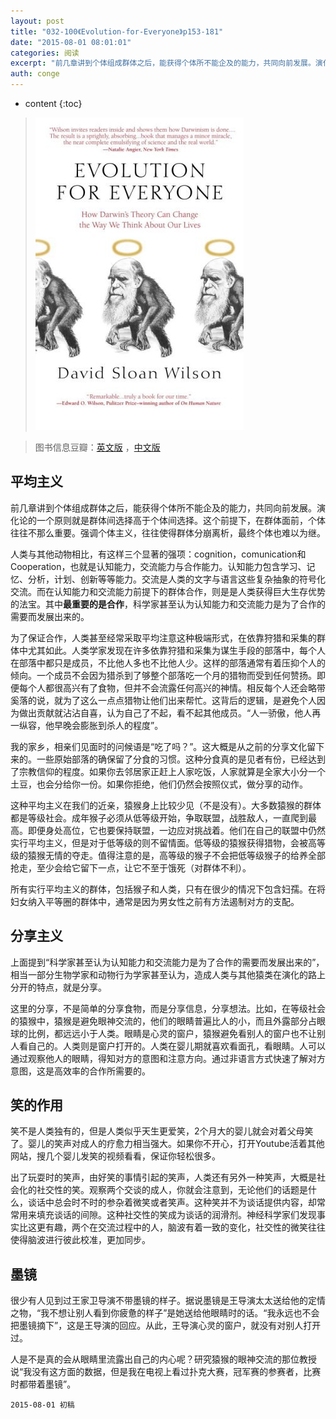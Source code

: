 ```yaml
---
layout: post
title: "032-100《Evolution-for-Everyone》p153-181"
date: "2015-08-01 08:01:01"
categories: 阅读
excerpt: "前几章讲到个体组成群体之后，能获得个体所不能企及的能力，共同向前发展。演化论的一个原则就是群体间选择高于个体间选择。这个前提下，在群体面前，个体往往不那么重要。强调个体主义，往往使得群体分崩离析，最终个体也难以为继..."
auth: conge
---
```

* content
{:toc}

>  ![Evolution for Everyone 封面](/assets/images/阅读/118382-82fb2ece17c628e9.jpg)

> 图书信息豆瓣：[英文版](http://book.douban.com/subject/2570988/) ，[中文版](http://book.douban.com/subject/10588813/)

## 平均主义

前几章讲到个体组成群体之后，能获得个体所不能企及的能力，共同向前发展。演化论的一个原则就是群体间选择高于个体间选择。这个前提下，在群体面前，个体往往不那么重要。强调个体主义，往往使得群体分崩离析，最终个体也难以为继。

人类与其他动物相比，有这样三个显著的强项：cognition，comunication和Cooperation，也就是认知能力，交流能力与合作能力。认知能力包含学习、记忆、分析，计划、创新等等能力。交流是人类的文字与语言这些复杂抽象的符号化交流。而在认知能力和交流能力前提下的群体合作，则是是人类获得巨大生存优势的法宝。其中**最重要的是合作**，科学家甚至认为认知能力和交流能力是为了合作的需要而发展出来的。

为了保证合作，人类甚至经常采取平均注意这种极端形式，在依靠狩猎和采集的群体中尤其如此。人类学家发现在许多依靠狩猎和采集为谋生手段的部落中，每个人在部落中都只是成员，不比他人多也不比他人少。这样的部落通常有着压抑个人的倾向。一个成员不会因为猎杀到了够整个部落吃一个月的猎物而受到任何赞扬。即便每个人都很高兴有了食物，但并不会流露任何高兴的神情。相反每个人还会略带奚落的说，就为了这么一点点猎物让他们出来帮忙。这背后的逻辑，是避免个人因为做出贡献就沾沾自喜，认为自己了不起，看不起其他成员。“人一骄傲，他人再一纵容，他早晚会膨胀到杀人的程度”。

我的家乡，相亲们见面时的问候语是“吃了吗？”。这大概是从之前的分享文化留下来的。一些原始部落的确保留了分食的习惯。这种分食真的是见者有份，已经达到了宗教信仰的程度。如果你去邻居家正赶上人家吃饭，人家就算是全家大小分一个土豆，也会分给你一份。如果你拒绝，他们仍然会按照仪式，做分享的动作。

这种平均主义在我们的近亲，猿猴身上比较少见（不是没有）。大多数猿猴的群体都是等级社会。成年猴子必须从低等级开始，争取联盟，战胜敌人，一直爬到最高。即便身处高位，它也要保持联盟，一边应对挑战着。他们在自己的联盟中仍然实行平均主义，但是对于低等级的则不留情面。低等级的猿猴获得猎物，会被高等级的猿猴无情的夺走。值得注意的是，高等级的猴子不会把低等级猴子的给养全部抢走，至少会给它留下一点，让它不至于饿死（对群体不利）。

所有实行平均主义的群体，包括猴子和人类，只有在很少的情况下包含妇孺。在将妇女纳入平等圈的群体中，通常是因为男女性之前有方法遏制对方的支配。

## 分享主义

上面提到“科学家甚至认为认知能力和交流能力是为了合作的需要而发展出来的”，相当一部分生物学家和动物行为学家甚至认为，造成人类与其他猿类在演化的路上分开的特点，就是分享。

这里的分享，不是简单的分享食物，而是分享信息，分享想法。比如，在等级社会的猿猴中，猿猴是避免眼神交流的，他们的眼睛普遍比人的小，而且外露部分占眼球的比例，都远远小于人类。眼睛是心灵的窗户，猿猴避免看别人的窗户也不让别人看自己的。人类则是窗户打开的。人类在婴儿期就喜欢看面孔，看眼睛。人可以通过观察他人的眼睛，得知对方的意图和注意方向。通过非语言方式快速了解对方意图，这是高效率的合作所需要的。

## 笑的作用

笑不是人类独有的，但是人类似乎天生更爱笑，2个月大的婴儿就会对着父母笑了。婴儿的笑声对成人的疗愈力相当强大。如果你不开心，打开Youtube活着其他网站，搜几个婴儿发笑的视频看看，保证你轻松很多。

出了玩耍时的笑声，由好笑的事情引起的笑声，人类还有另外一种笑声，大概是社会化的社交性的笑。观察两个交谈的成人，你就会注意到，无论他们的话题是什么，谈话中总会时不时的参杂着微笑或者笑声。这种笑并不为谈话提供内容，却常常用来填充谈话的间隙。这种社交性的笑成为谈话的润滑剂。神经科学家们发现事实比这更有趣，两个在交流过程中的人，脑波有着一致的变化，社交性的微笑往往使得脑波进行彼此校准，更加同步。

## 墨镜

很少有人见到过王家卫导演不带墨镜的样子。据说墨镜是王导演太太送给他的定情之物，“我不想让别人看到你疲惫的样子”是她送给他眼睛时的话。“我永远也不会把墨镜摘下”，这是王导演的回应。从此，王导演心灵的窗户，就没有对别人打开过。

人是不是真的会从眼睛里流露出自己的内心呢？研究猿猴的眼神交流的那位教授说“我没有这方面的数据，但是我在电视上看过扑克大赛，冠军赛的参赛者，比赛时都带着墨镜”。

```
2015-08-01 初稿
```
